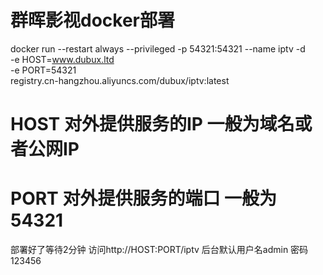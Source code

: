# 群晖影视docker部署
docker run --restart always --privileged -p 54321:54321 --name iptv -d \
-e HOST=www.dubux.ltd \
-e PORT=54321 \
registry.cn-hangzhou.aliyuncs.com/dubux/iptv:latest
# HOST 对外提供服务的IP 一般为域名或者公网IP
# PORT 对外提供服务的端口 一般为54321
部署好了等待2分钟 访问http://HOST:PORT/iptv 后台默认用户名admin 密码123456